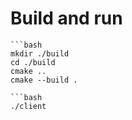 # Build and run
    ```bash
    mkdir ./build
    cd ./build
    cmake ..
    cmake --build .

    ```bash
    ./client
